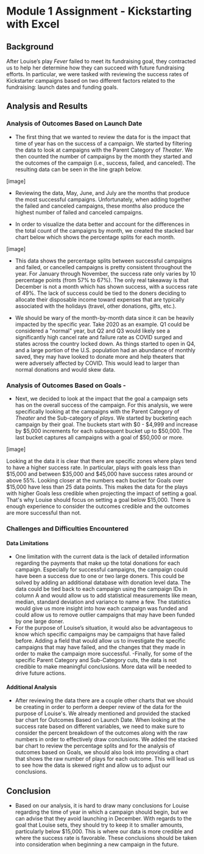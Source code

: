 # Module 1 Assignment - Kickstarting with Excel

## Background
After Louise’s play *Fever* failed to meet its fundraising goal, they contracted us to help her determine how they can succeed with future fundraising efforts. In particular, we were tasked with reviewing the success rates of Kickstarter campaigns based on two different factors related to the fundraising: launch dates and funding goals.

## Analysis and Results

### Analysis of Outcomes Based on Launch Date
- The first thing that we wanted to review the data for is the impact that time of year has on the success of a campaign. We started by filtering the data to look at campaigns with the Parent Category of *Theater*. We then counted the number of campaigns by the month they started and the outcomes of the campaign (i.e., success, failed, and canceled). The resulting data can be seen in the line graph below.

[image]

- Reviewing the data, May, June, and July are the months that produce the most successful campaigns. Unfortunately, when adding together the failed and canceled campaigns, these months also produce the highest number of failed and canceled campaigns.

- In order to visualize the data better and account for the differences in the total count of the campaigns by month, we created the stacked bar chart below which shows the percentage splits for each month.

[image]

- This data shows the percentage splits between successful campaigns and failed, or cancelled campaigns is pretty consistent throughout the year. For January through November, the success rate only varies by 10 percentage points (from 57% to 67%). The only real takeaway is that December is not a month which has shown success, with a success rate of 49%. The lack of success could be tied to the doners deciding to allocate their disposable income toward expenses that are typically associated with the holidays (travel, other donations, gifts, etc.).

- We should be wary of the month-by-month data since it can be heavily impacted by the specific year. Take 2020 as an example. Q1 could be considered a "normal" year, but Q2 and Q3 would likely see a significantly high cancel rate and failure rate as COVID surged and states across the country locked down. As things started to open in Q4, and a large portion of the U.S. population had an abundance of monthly saved, they may have looked to donate more and help theaters that were adversely affected by COVID. This would lead to larger than normal donations and would skew data. 

### Analysis of Outcomes Based on Goals -
- Next, we decided to look at the impact that the goal a campaign sets has on the overall success of the campaign. For this analysis, we were specifically looking at the campaigns with the Parent Category of *Theater* and the Sub-category of *plays*. We started by bucketing each campaign by their goal. The buckets start with $0 - $4,999 and increase by $5,000 increments for each subsequent bucket up to $50,000. The last bucket captures all campaigns with a goal of $50,000 or more. 

[image]

Looking at the data it is clear that there are specific zones where plays tend to have a higher success rate. In particular, plays with goals less than $15,000 and between $35,000 and $45,000 have success rates around or above 55%. Looking closer at the numbers each bucket for Goals over $15,000 have less than 25 data points. This makes the data for the plays with higher Goals less credible when projecting the impact of setting a goal. That's why Louise should focus on setting a goal below $15,000. There is enough experience to consider the outcomes credible and the outcomes are more successful than not.

### Challenges and Difficulties Encountered

#### Data Limitations
- One limitation with the current data is the lack of detailed information regarding the payments that make up the total donations for each campaign. Especially for successful campaigns, the campaign could have been a success due to one or two large doners. This could be solved by adding an additional database with donation level data. The data could be tied back to each campaign using the campaign IDs in column A and would allow us to add statistical measurements like mean, median, standard deviation and variance to name a few. The statistics would give us more insight into how each campaign was funded and could allow us to remove outlier campaigns that may have been funded by one large doner. 
- For the purpose of Louise’s situation, it would also be advantageous to know which specific campaigns may be campaigns that have failed before. Adding a field that would allow us to investigate the specific campaigns that may have failed, and the changes that they made in order to make the campaign more successful.
-Finally, for some of the specific Parent Category and Sub-Category cuts, the data is not credible to make meaningful conclusions. More data will be needed to drive future actions.

#### Additional Analysis
- After reviewing the data there are a couple other charts that we should be creating in order to perform a deeper review of the data for the purpose of Louise's. We already mentioned and provided the stacked bar chart for Outcomes Based on Launch Date. When looking at the success rate based on different variables, we need to make sure to consider the percent breakdown of the outcomes along with the raw numbers in order to effectively draw conclusions. We added the stacked bar chart to review the percentage splits and for the analysis of outcomes based on Goals, we should also look into providing a chart that shows the raw number of plays for each outcome. This will lead us to see how the data is skewed right and allow us to adjust our conclusions.

## Conclusion
- Based on our analysis, it is hard to draw many conclusions for Louise regarding the time of year in which a campaign should begin, but we can advise that they avoid launching in December. With regards to the goal that Louise sets, they should try to keep it to smaller amounts, particularly below $15,000. This is where our data is more credible and where the success rate is favorable. These conclusions should be taken into consideration when beginning a new campaign in the future.
